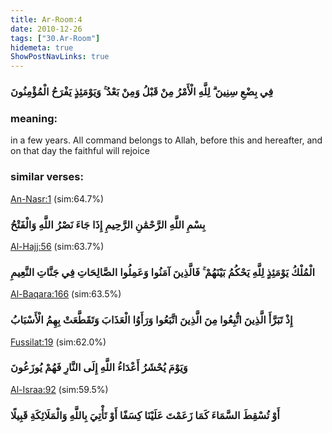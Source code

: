 ```yaml
---
title: Ar-Room:4
date: 2010-12-26
tags: ["30.Ar-Room"]
hidemeta: true 
ShowPostNavLinks: true 
---
```

### فِي بِضْعِ سِنِينَ ۗ لِلَّهِ الْأَمْرُ مِنْ قَبْلُ وَمِنْ بَعْدُ ۚ وَيَوْمَئِذٍ يَفْرَحُ الْمُؤْمِنُونَ
### meaning: 
in a few years. All command belongs to Allah, before this and hereafter, and on that day the faithful will rejoice
### similar verses: 

[An-Nasr:1](/110/1) (sim:64.7%)

### بِسْمِ اللَّهِ الرَّحْمَٰنِ الرَّحِيمِ إِذَا جَاءَ نَصْرُ اللَّهِ وَالْفَتْحُ

[Al-Hajj:56](/22/56) (sim:63.7%)

### الْمُلْكُ يَوْمَئِذٍ لِلَّهِ يَحْكُمُ بَيْنَهُمْ ۚ فَالَّذِينَ آمَنُوا وَعَمِلُوا الصَّالِحَاتِ فِي جَنَّاتِ النَّعِيمِ

[Al-Baqara:166](/2/166) (sim:63.5%)

### إِذْ تَبَرَّأَ الَّذِينَ اتُّبِعُوا مِنَ الَّذِينَ اتَّبَعُوا وَرَأَوُا الْعَذَابَ وَتَقَطَّعَتْ بِهِمُ الْأَسْبَابُ

[Fussilat:19](/41/19) (sim:62.0%)

### وَيَوْمَ يُحْشَرُ أَعْدَاءُ اللَّهِ إِلَى النَّارِ فَهُمْ يُوزَعُونَ

[Al-Israa:92](/17/92) (sim:59.5%)

### أَوْ تُسْقِطَ السَّمَاءَ كَمَا زَعَمْتَ عَلَيْنَا كِسَفًا أَوْ تَأْتِيَ بِاللَّهِ وَالْمَلَائِكَةِ قَبِيلًا
